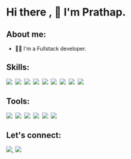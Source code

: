 # Hi there , :wave: I'm Prathap.

## About me:

- :man_technologist: I'm a Fullstack developer.


## Skills:

<img src ="https://img.shields.io/badge/React-20232A?style=for-the-badge&logo=react&logoColor=61DAFB"/>&nbsp;
<img src="https://img.shields.io/badge/JavaScript-323330?style=for-the-badge&logo=javascript&logoColor=F7DF1E"/>&nbsp;
<img src ="https://img.shields.io/badge/Tailwind_CSS-38B2AC?style=for-the-badge&logo=tailwind-css&logoColor=white"/>&nbsp;
<img src ="https://img.shields.io/badge/CSS3-1572B6?style=for-the-badge&logo=css3&logoColor=white"/>&nbsp;
<img src ="https://img.shields.io/badge/HTML5-E34F26?style=for-the-badge&logo=html5&logoColor=white"/>&nbsp;
<img src="https://img.shields.io/badge/Node.js-43853D?style=for-the-badge&logo=node.js&logoColor=white"/>&nbsp;
<img src="https://img.shields.io/badge/Next.js-000000?style=for-the-badge&logo=next.js&logoColor=white"/>&nbsp;
<img src="https://img.shields.io/badge/TypeScript-3178C6?style=for-the-badge&logo=typescript&logoColor=white"/>&nbsp;
<img src="https://img.shields.io/badge/Java-007396?style=for-the-badge&logo=java&logoColor=white"/>&nbsp;



## Tools:

<img src ="https://img.shields.io/badge/Git-FFFFFF?style=for-the-badge&logo=git&logoColor=orange"/>&nbsp;
<img src ="https://img.shields.io/badge/GitHub-100000?style=for-the-badge&logo=github&logoColor=white"/>&nbsp;
<img src ="https://img.shields.io/badge/VSCode-0078D4?style=for-the-badge&logo=visual%20studio%20code&logoColor=white"/>&nbsp;
<img src="https://img.shields.io/badge/VIM-%2311AB00.svg?&style=for-the-badge&logo=vim&logoColor=white"/>&nbsp;
<img src="https://img.shields.io/badge/Ubuntu-E95420?style=for-the-badge&logo=ubuntu&logoColor=white"/>&nbsp;
<img src="https://img.shields.io/badge/Linux-FCC624?style=for-the-badge&logo=linux&logoColor=black"/>&nbsp;

## Let's connect:

<a href="https://twitter.com/Prathap_twts"><img src ="https://img.shields.io/badge/Twitter-1DA1F2?style=for-the-badge&logo=twitter&logoColor=white"/>&nbsp;</a>
<a href="https://www.linkedin.com/in/prathap-v-751566249/">
<img src="https://img.shields.io/badge/LinkedIn-0077B5?style=for-the-badge&logo=linkedin&logoColor=white"/>
</a>
<br/>
